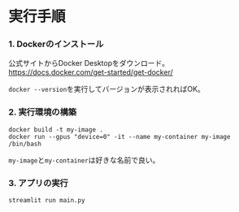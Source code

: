 # 実行手順

### 1. Dockerのインストール
公式サイトからDocker Desktopをダウンロード。
https://docs.docker.com/get-started/get-docker/

`docker --version`を実行してバージョンが表示されればOK。

### 2. 実行環境の構築
```
docker build -t my-image .
docker run --gpus "device=0" -it --name my-container my-image /bin/bash
```
`my-image`と`my-container`は好きな名前で良い。

### 3. アプリの実行
```
streamlit run main.py
```